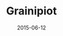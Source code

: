 ---
layout: post
title: "Grainipiot"
date: 2015-06-12
categories: [Horde]
image: http://www.pokepedia.fr/images/9/99/Grainipiot-RS.png
caught: Grainipiot
location: Route 102
level: 2
version: OR
---